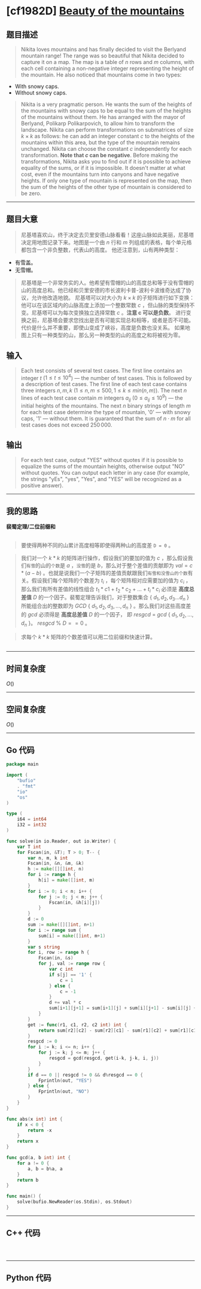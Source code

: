 # [cf1982D] [Beauty of the mountains](https://codeforces.com/problemset/problem/1982/D)
## 题目描述 

> Nikita loves mountains and has finally decided to visit the Berlyand mountain range! The range was so beautiful that Nikita decided to capture it on a map. The map is a table of $n$ rows and $m$ columns, with each cell containing a non-negative integer representing the height of the mountain.
He also noticed that mountains come in two types:
-   With snowy caps.
-   Without snowy caps.

> Nikita is a very pragmatic person. He wants the sum of the heights of the mountains with snowy caps to be equal to the sum of the heights of the mountains without them. He has arranged with the mayor of Berlyand, Polikarp Polikarpovich, to allow him to transform the landscape.
Nikita can perform transformations on submatrices of size $k \times k$ as follows: he can add an integer constant $c$ to the heights of the mountains within this area, but the type of the mountain remains unchanged. Nikita can choose the constant $c$ independently for each transformation. **Note that $c$ can be negative**.
Before making the transformations, Nikita asks you to find out if it is possible to achieve equality of the sums, or if it is impossible. It doesn't matter at what cost, even if the mountains turn into canyons and have negative heights.
If only one type of mountain is represented on the map, then the sum of the heights of the other type of mountain is considered to be zero.



---
## 题目大意

> 尼基塔喜欢山，终于决定去贝里安德山脉看看！这座山脉如此美丽，尼基塔决定用地图记录下来。地图是一个由 $n$ 行和 $m$ 列组成的表格，每个单元格都包含一个非负整数，代表山的高度。
他还注意到，山有两种类型：

- 有雪盖。
- 无雪帽。

> 尼基塔是一个非常务实的人。他希望有雪帽的山的高度总和等于没有雪帽的山的高度总和。他已经和贝里安德的市长波利卡普-波利卡波维奇达成了协议，允许他改造地貌。
尼基塔可以对大小为 $k \times k$ 的子矩阵进行如下变换：他可以在该区域内的山脉高度上添加一个整数常数 $c$ ，但山脉的类型保持不变。尼基塔可以为每次变换独立选择常数 $c$ 。**注意 c 可以是负数**。
进行变换之前，尼基塔会要求您找出是否有可能实现总和相等，或者是否不可能。代价是什么并不重要，即使山变成了峡谷，高度是负数也没关系。
如果地图上只有一种类型的山，那么另一种类型的山的高度之和将被视为零。




## 输入

> Each test consists of several test cases. The first line contains an integer $t$ ($1 \le t \le 10^{4}$) — the number of test cases. This is followed by a description of test cases.
The first line of each test case contains three integers $n, m, k$ ($1 \le n, m \le 500, 1 \le k \le min(n, m)$).
The next $n$ lines of each test case contain $m$ integers $a_{i j}$ ($0 \le a_{i j} \le 10^{9}$) — the initial heights of the mountains.
The next $n$ binary strings of length $m$ for each test case determine the type of mountain, '$0$' — with snowy caps, '$1$' — without them.
It is guaranteed that the sum of $n \cdot m$ for all test cases does not exceed $250\,000$.



## 输出

> For each test case, output "YES" without quotes if it is possible to equalize the sums of the mountain heights, otherwise output "NO" without quotes. You can output each letter in any case (for example, the strings "yEs", "yes", "Yes", and "YES" will be recognized as a positive answer).

---

## 我的思路
**裴蜀定理/二位前缀和**

##

> 要使得两种不同的山累计高度相等即使得两种山的高度差 `D = 0` 。

> 我们对一个 $k*k$ 的矩阵进行操作，假设我们的要加的值为 $c$ ，那么假设我们`有雪`的山的`个数`是 $a$ ，`没雪`的是 $b$，那么对于整个差值的贡献即为 $val = c * (a-b)$ 。也就是说我们一个子矩阵的差值贡献跟我们`有雪和没雪山的个数`有关。假设我们每个矩阵的个数差为 $t_{i}$ ，每个矩阵相对应需要加的值为 $c_{i}$ ，那么我们有所有差值的线性组合 $t_1 * c1 + t_2 * c_2 + ... + t_i * c_i$ 必须是 **高度总差值** $D$ 的一个因子。裴蜀定理告诉我们，对于整数集合 { $d_1, d_2, d_3 ... d_n$ } 所能组合出的整数即为 $GCD$ { $d_1, d_2, d_3, ..., d_n$ } 。那么我们对这些高度差的 $gcd$ 必须得是 **高度总差值** $D$ 的一个因子， 即 $resgcd$ = $gcd$ { $d_1, d_2, ..., d_n$ }。 $resgcd$ % $D == 0$ 。

> 求每个 $k*k$ 矩阵的个数差值可以用二位前缀和快速计算。
##
---

## 时间复杂度

$O()$

---

## 空间复杂度

$O()$

---

## Go 代码

```Go
package main

import (
	"bufio"
	. "fmt"
	"io"
	"os"
)

type (
	i64 = int64
	i32 = int32
)

func solve(in io.Reader, out io.Writer) {
	var T int
	for Fscan(in, &T); T > 0; T-- {
		var n, m, k int
		Fscan(in, &n, &m, &k)
		h := make([][]int, n)
		for i := range h {
			h[i] = make([]int, m)
		}
		for i := 0; i < n; i++ {
			for j := 0; j < m; j++ {
				Fscan(in, &h[i][j])
			}
		}
		d := 0
		sum := make([][]int, n+1)
		for i := range sum {
			sum[i] = make([]int, m+1)
		}
		var s string
		for i, row := range h {
			Fscan(in, &s)
			for j, val := range row {
				var c int
				if s[j] == '1' {
					c = 1
				} else {
					c = -1
				}
				d += val * c
				sum[i+1][j+1] = sum[i+1][j] + sum[i][j+1] - sum[i][j] + c
			}
		}
		get := func(r1, c1, r2, c2 int) int {
			return sum[r2][c2] - sum[r2][c1] - sum[r1][c2] + sum[r1][c1]
		}
		resgcd := 0
		for i := k; i <= n; i++ {
			for j := k; j <= m; j++ {
				resgcd = gcd(resgcd, get(i-k, j-k, i, j))
			}
		}
		if d == 0 || resgcd != 0 && d%resgcd == 0 {
			Fprintln(out, "YES")
		} else {
			Fprintln(out, "NO")
		}
	}
}

func abs(x int) int {
	if x < 0 {
		return -x
	}
	return x
}

func gcd(a, b int) int {
	for a != 0 {
		a, b = b%a, a
	}
	return b
}

func main() {
	solve(bufio.NewReader(os.Stdin), os.Stdout)
}


```
---

## C++ 代码

```C++




```
---
## Python 代码

```Python



```
